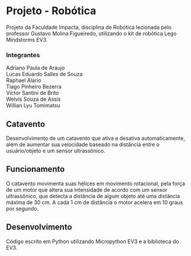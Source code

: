 # Projeto - Robótica
Projeto da Faculdade Impacta, disciplina de Robótica lecionada pelo professor Gustavo Molina Figueiredo, utilizando o kit de robótica Lego Mindstorms EV3.

### Integrantes
Adriano Paula de Araujo<br>
Lucas Eduardo Salles de Souza <br>
Raphael Alario<br>
Tiago Pinheiro Bezerra<br>
Victor Santini de Brito<br>
Welvis Souza de Assis<br>
Willian Lyu Tomimatsu<br>

## Catavento

Desenvolvimento de um catavento que ativa e desativa automaticamente, além de aumentar sua velocidade baseado na distância entre o usuário/objeto e um sensor ultrassônico.

## Funcionamento

O catavento movimenta suas hélices em movimento rotacional, pela força de um motor que altera sua intensidade de acordo com um sensor ultrassônico, que detecta a distância de algum objeto até uma distância máxima de 30 cm. A cada 1 cm de distância o motor acelera em 10 graus por segundo.

## Desenvolvimento

Código escrito em Python utilizando Micropython EV3 e a biblioteca do EV3.
